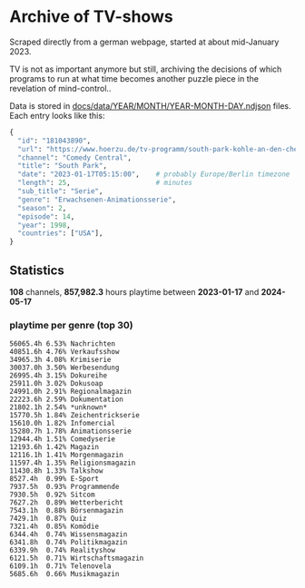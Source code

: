# Archive of TV-shows

Scraped directly from a german webpage, started at about mid-January 2023.

TV is not as important anymore but still, archiving the decisions of which programs to run at what time
becomes another puzzle piece in the revelation of mind-control.. 

Data is stored in [docs/data/YEAR/MONTH/YEAR-MONTH-DAY.ndjson](docs/data/) files. 
Each entry looks like this:

```python
{
  "id": "181043890", 
  "url": "https://www.hoerzu.de/tv-programm/south-park-kohle-an-den-chefkoch/bid_181043890/", 
  "channel": "Comedy Central", 
  "title": "South Park", 
  "date": "2023-01-17T05:15:00",    # probably Europe/Berlin timezone 
  "length": 25,                     # minutes 
  "sub_title": "Serie", 
  "genre": "Erwachsenen-Animationsserie", 
  "season": 2, 
  "episode": 14, 
  "year": 1998, 
  "countries": ["USA"],
}
```

## Statistics

**108** channels, **857,982.3** hours playtime between **2023-01-17** and **2024-05-17**


### playtime per genre (top 30)

    56065.4h 6.53% Nachrichten
    40851.6h 4.76% Verkaufsshow
    34965.3h 4.08% Krimiserie
    30037.0h 3.50% Werbesendung
    26995.4h 3.15% Dokureihe
    25911.0h 3.02% Dokusoap
    24991.0h 2.91% Regionalmagazin
    22223.6h 2.59% Dokumentation
    21802.1h 2.54% *unknown*
    15770.5h 1.84% Zeichentrickserie
    15610.0h 1.82% Infomercial
    15280.7h 1.78% Animationsserie
    12944.4h 1.51% Comedyserie
    12193.6h 1.42% Magazin
    12116.1h 1.41% Morgenmagazin
    11597.4h 1.35% Religionsmagazin
    11430.8h 1.33% Talkshow
    8527.4h  0.99% E-Sport
    7937.5h  0.93% Programmende
    7930.5h  0.92% Sitcom
    7627.2h  0.89% Wetterbericht
    7543.1h  0.88% Börsenmagazin
    7429.1h  0.87% Quiz
    7321.4h  0.85% Komödie
    6344.4h  0.74% Wissensmagazin
    6341.8h  0.74% Politikmagazin
    6339.9h  0.74% Realityshow
    6121.5h  0.71% Wirtschaftsmagazin
    6109.1h  0.71% Telenovela
    5685.6h  0.66% Musikmagazin
